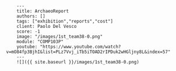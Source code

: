 
        ---
        title: ArchaeoReport
        authors: []
        tags: ["exhibition","reports","cost"]
        client: Paolo Del Vesco
        score: -1
        image: "/images/1st_team38-0.png"
        module: "COMP103P"
        youtube: "https://www.youtube.com/watch?v=mO84fp3BjhI&list=PLz7Vvj_iTb5iTOAD2rIPDuk2wHGljny8L&index=57"
        ---
        ![]({{ site.baseurl }}/images/1st_team38-0.png)